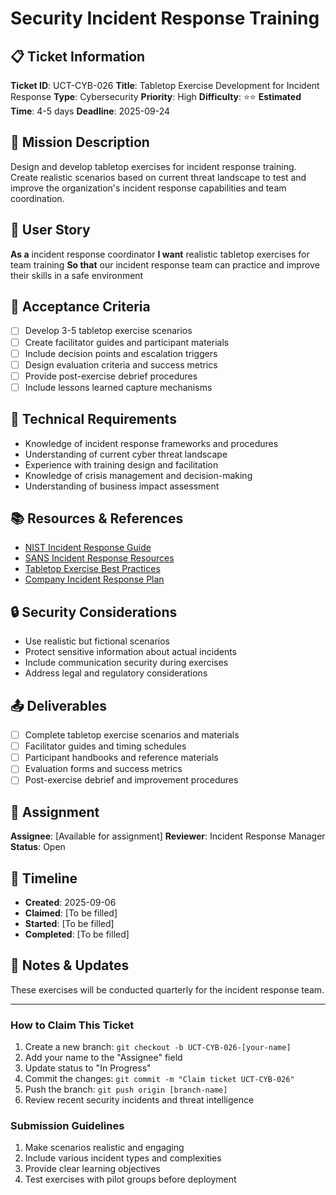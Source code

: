 # Security Incident Response Training

## 📋 Ticket Information

**Ticket ID**: UCT-CYB-026
**Title**: Tabletop Exercise Development for Incident Response
**Type**: Cybersecurity
**Priority**: High
**Difficulty**: ⭐⭐
**Estimated Time**: 4-5 days
**Deadline**: 2025-09-24

## 🎯 Mission Description

Design and develop tabletop exercises for incident response training. Create realistic scenarios based on current threat landscape to test and improve the organization's incident response capabilities and team coordination.

## 👤 User Story

**As a** incident response coordinator
**I want** realistic tabletop exercises for team training
**So that** our incident response team can practice and improve their skills in a safe environment

## 📝 Acceptance Criteria

- [ ] Develop 3-5 tabletop exercise scenarios
- [ ] Create facilitator guides and participant materials
- [ ] Include decision points and escalation triggers
- [ ] Design evaluation criteria and success metrics
- [ ] Provide post-exercise debrief procedures
- [ ] Include lessons learned capture mechanisms

## 🔧 Technical Requirements

- Knowledge of incident response frameworks and procedures
- Understanding of current cyber threat landscape
- Experience with training design and facilitation
- Knowledge of crisis management and decision-making
- Understanding of business impact assessment

## 📚 Resources & References

- [NIST Incident Response Guide](https://csrc.nist.gov/publications/detail/sp/800-61/rev-2/final)
- [SANS Incident Response Resources](https://www.sans.org/)
- [Tabletop Exercise Best Practices](various-sources)
- [Company Incident Response Plan](internal-link)

## 🔒 Security Considerations

- Use realistic but fictional scenarios
- Protect sensitive information about actual incidents
- Include communication security during exercises
- Address legal and regulatory considerations

## 📤 Deliverables

- [ ] Complete tabletop exercise scenarios and materials
- [ ] Facilitator guides and timing schedules
- [ ] Participant handbooks and reference materials
- [ ] Evaluation forms and success metrics
- [ ] Post-exercise debrief and improvement procedures

## 👥 Assignment

**Assignee**: [Available for assignment]
**Reviewer**: Incident Response Manager
**Status**: Open

## 📅 Timeline

- **Created**: 2025-09-06
- **Claimed**: [To be filled]
- **Started**: [To be filled]
- **Completed**: [To be filled]

## 💬 Notes & Updates

These exercises will be conducted quarterly for the incident response team.

---

### How to Claim This Ticket

1. Create a new branch: `git checkout -b UCT-CYB-026-[your-name]`
2. Add your name to the "Assignee" field
3. Update status to "In Progress"
4. Commit the changes: `git commit -m "Claim ticket UCT-CYB-026"`
5. Push the branch: `git push origin [branch-name]`
6. Review recent security incidents and threat intelligence

### Submission Guidelines

1. Make scenarios realistic and engaging
2. Include various incident types and complexities
3. Provide clear learning objectives
4. Test exercises with pilot groups before deployment
